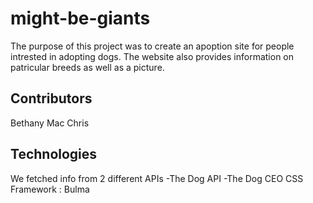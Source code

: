 # might-be-giants

The purpose of this project was to create an apoption site for people intrested in adopting dogs.
The website also provides information on patricular breeds as well as a picture.

## Contributors
Bethany 
Mac
Chris

## Technologies

We fetched info from 2 different APIs 
-The Dog API
-The Dog CEO
CSS Framework : Bulma